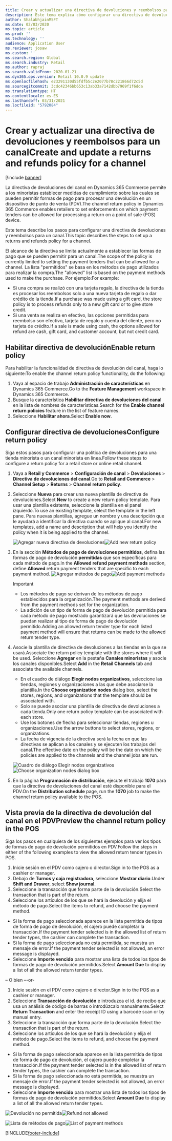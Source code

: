```yaml
---
title: Crear y actualizar una directiva de devoluciones y reembolsos para un canal
description: Este tema explica cómo configurar una directiva de devoluciones y reembolsos para un canal.
author: ShalabhjainMSFT
ms.date: 02/03/2020
ms.topic: article
ms.prod: ''
ms.technology: ''
audience: Application User
ms.reviewer: josaw
ms.custom: ''
ms.search.region: Global
ms.search.industry: Retail
ms.author: rapraj
ms.search.validFrom: 2020-01-21
ms.dyn365.ops.version: Retail 10.0.9 update
ms.openlocfilehash: e23291130d55fdfb5c2e2077b78c221866d72c5d
ms.sourcegitcommit: 3cdc42346bb653c13ab33a7142dbb7969f1f6dda
ms.translationtype: HT
ms.contentlocale: es-ES
ms.lasthandoff: 03/31/2021
ms.locfileid: "5792084"
---
```

# <a name="create-and-update-a-returns-and-refunds-policy-for-a-channel"></a><span data-ttu-id="b4aaa-103">Crear y actualizar una directiva de devoluciones y reembolsos para un canal</span><span class="sxs-lookup"><span data-stu-id="b4aaa-103">Create and update a returns and refunds policy for a channel</span></span>

[!include [banner](includes/banner.md)]

<span data-ttu-id="b4aaa-104">La directiva de devoluciones del canal en Dynamics 365 Commerce permite a los minoristas establecer medidas de cumplimiento sobre las cuales se pueden permitir formas de pago para procesar una devolución en un dispositivo de punto de venta (PDV).</span><span class="sxs-lookup"><span data-stu-id="b4aaa-104">The channel return policy in Dynamics 365 Commerce enables retailers to set enforcements on which payment tenders can be allowed for processing a return on a point of sale (POS) device.</span></span>  

<span data-ttu-id="b4aaa-105">Este tema describe los pasos para configurar una directiva de devoluciones y reembolsos para un canal.</span><span class="sxs-lookup"><span data-stu-id="b4aaa-105">This topic describes the steps to set up a returns and refunds policy for a channel.</span></span>

<span data-ttu-id="b4aaa-106">El alcance de la directiva se limita actualmente a establecer las formas de pago que se pueden permitir para un canal.</span><span class="sxs-lookup"><span data-stu-id="b4aaa-106">The scope of the policy is currently limited to setting the payment tenders that can be allowed for a channel.</span></span> <span data-ttu-id="b4aaa-107">La lista "permitidos" se basa en los métodos de pago utilizados para realizar la compra.</span><span class="sxs-lookup"><span data-stu-id="b4aaa-107">The "allowed" list is based on the payment methods used to make the purchase.</span></span> <span data-ttu-id="b4aaa-108">Por ejemplo:</span><span class="sxs-lookup"><span data-stu-id="b4aaa-108">For example:</span></span>

- <span data-ttu-id="b4aaa-109">Si una compra se realizó con una tarjeta regalo, la directiva de la tienda es procesar los reembolsos solo a una nueva tarjeta de regalo o dar crédito de la tienda.</span><span class="sxs-lookup"><span data-stu-id="b4aaa-109">If a purchase was made using a gift card, the store policy is to process refunds only to a new gift card or to give store credit.</span></span> 
- <span data-ttu-id="b4aaa-110">Si una venta se realiza en efectivo, las opciones permitidas para reembolso son efectivo, tarjeta de regalo y cuenta del cliente, pero no tarjeta de crédito.</span><span class="sxs-lookup"><span data-stu-id="b4aaa-110">If a sale is made using cash, the options allowed for refund are cash, gift card, and customer account, but not credit card.</span></span> 


## <a name="enable-return-policy"></a><span data-ttu-id="b4aaa-111">Habilitar directiva de devolución</span><span class="sxs-lookup"><span data-stu-id="b4aaa-111">Enable return policy</span></span>

<span data-ttu-id="b4aaa-112">Para habilitar la funcionalidad de directiva de devolución del canal, haga lo siguiente:</span><span class="sxs-lookup"><span data-stu-id="b4aaa-112">To enable the channel return policy functionality, do the following:</span></span>

1. <span data-ttu-id="b4aaa-113">Vaya al espacio de trabajo **Administración de características** en Dynamics 365 Commerce.</span><span class="sxs-lookup"><span data-stu-id="b4aaa-113">Go to the **Feature Management** workspace in Dynamics 365 Commerce.</span></span>
2. <span data-ttu-id="b4aaa-114">Busque la característica **Habilitar directiva de devoluciones del canal** en la lista de nombres de características.</span><span class="sxs-lookup"><span data-stu-id="b4aaa-114">Search for the **Enable channel return policies** feature in the list of feature names.</span></span>
3. <span data-ttu-id="b4aaa-115">Seleccione **Habilitar ahora**.</span><span class="sxs-lookup"><span data-stu-id="b4aaa-115">Select **Enable now**.</span></span> 

## <a name="configure-return-policy"></a><span data-ttu-id="b4aaa-116">Configurar directiva de devoluciones</span><span class="sxs-lookup"><span data-stu-id="b4aaa-116">Configure return policy</span></span>

<span data-ttu-id="b4aaa-117">Siga estos pasos para configurar una política de devoluciones para una tienda minorista o un canal minorista en línea.</span><span class="sxs-lookup"><span data-stu-id="b4aaa-117">Follow these steps to configure a return policy for a retail store or online retail channel.</span></span>

1. <span data-ttu-id="b4aaa-118">Vaya a **Retail y Commerce** \> **Configuración de canal** \> **Devoluciones** \> **Directiva de devoluciones del canal**.</span><span class="sxs-lookup"><span data-stu-id="b4aaa-118">Go to **Retail and Commerce** \> **Channel Setup** \> **Returns** \> **Channel return policy**.</span></span>

2. <span data-ttu-id="b4aaa-119">Seleccione **Nueva** para crear una nueva plantilla de directiva de devoluciones.</span><span class="sxs-lookup"><span data-stu-id="b4aaa-119">Select **New** to create a new return policy template.</span></span> <span data-ttu-id="b4aaa-120">Para usar una plantilla existente, seleccione la plantilla en el panel izquierdo.</span><span class="sxs-lookup"><span data-stu-id="b4aaa-120">To use an existing template, select the template in the left pane.</span></span> <span data-ttu-id="b4aaa-121">Para nuevas plantillas, agregue un nombre y una descripción que le ayudará a identificar la directiva cuando se aplique al canal.</span><span class="sxs-lookup"><span data-stu-id="b4aaa-121">For new templates, add a name and description that will help you identify the policy when it is being applied to the channel.</span></span>

   <span data-ttu-id="b4aaa-122">![Agregar nueva directiva de devoluciones](media/Return-policy-page1.png "Agregar nueva directiva de devoluciones")</span><span class="sxs-lookup"><span data-stu-id="b4aaa-122">![Add new return policy](media/Return-policy-page1.png "Add new return rolicy")</span></span>
     
   
3. <span data-ttu-id="b4aaa-123">En la sección **Métodos de pago de devoluciones permitidos**, defina las formas de pago de devolución **permitidas** que son específicas para cada método de pago.</span><span class="sxs-lookup"><span data-stu-id="b4aaa-123">In the **Allowed refund payment methods** section, define **Allowed** return payment tenders that are specific to each payment method.</span></span>
   <span data-ttu-id="b4aaa-124">![Agregar métodos de pago](media/Return-policy-page2.PNG "Establecer métodos de pago permitidos por tipo de pago")</span><span class="sxs-lookup"><span data-stu-id="b4aaa-124">![Add payment methods](media/Return-policy-page2.PNG "Set allowed payment methods per payment type")</span></span>
   
    > [!IMPORTANT]
    > - <span data-ttu-id="b4aaa-125">Los métodos de pago se derivan de los métodos de pago establecidos para la organización.</span><span class="sxs-lookup"><span data-stu-id="b4aaa-125">The payment methods are derived from the payment methods set for the organization.</span></span>
    > - <span data-ttu-id="b4aaa-126">La adición de un tipo de forma de pago de devolución permitida para cada método de pago mostrado garantizará que las devoluciones se puedan realizar al tipo de forma de pago de devolución permitido.</span><span class="sxs-lookup"><span data-stu-id="b4aaa-126">Adding an allowed return tender type for each listed payment method will ensure that returns can be made to the allowed return tender type.</span></span>
    
4. <span data-ttu-id="b4aaa-127">Asocie la plantilla de directiva de devoluciones a las tiendas en la que se usará.</span><span class="sxs-lookup"><span data-stu-id="b4aaa-127">Associate the return policy template with the stores where it will be used.</span></span> <span data-ttu-id="b4aaa-128">Seleccione **Agregar** en la pestaña **Canales minoristas** y asocie los canales disponibles.</span><span class="sxs-lookup"><span data-stu-id="b4aaa-128">Select **Add** in the **Retail Channels** tab and associate the available channels.</span></span> 

    - <span data-ttu-id="b4aaa-129">En el cuadro de diálogo **Elegir nodos organizativos**, seleccione las tiendas, regiones y organizaciones a las que debe asociarse la plantilla.</span><span class="sxs-lookup"><span data-stu-id="b4aaa-129">In the **Choose organization nodes** dialog box, select the stores, regions, and organizations that the template should be associated with.</span></span>
    - <span data-ttu-id="b4aaa-130">Solo se puede asociar una plantilla de directiva de devoluciones a cada tienda.</span><span class="sxs-lookup"><span data-stu-id="b4aaa-130">Only one return policy template can be associated with each store.</span></span>
    - <span data-ttu-id="b4aaa-131">Use los botones de flecha para seleccionar tiendas, regiones u organizaciones.</span><span class="sxs-lookup"><span data-stu-id="b4aaa-131">Use the arrow buttons to select stores, regions, or organizations.</span></span>
    - <span data-ttu-id="b4aaa-132">La fecha de vigencia de la directiva será la fecha en que las directivas se aplican a los canales y se ejecuten los trabajos del canal.</span><span class="sxs-lookup"><span data-stu-id="b4aaa-132">The effective date on the policy will be the date on which the policies are applied to the channels and the channel jobs are run.</span></span> 

    <span data-ttu-id="b4aaa-133">![Cuadro de diálogo Elegir nodos organizativos](media/Return-policy-page3.PNG "Cuadro de diálogo Elegir nodos organizativos")</span><span class="sxs-lookup"><span data-stu-id="b4aaa-133">![Choose organization nodes dialog box](media/Return-policy-page3.PNG "Choose organization nodes dialog box")</span></span>

5. <span data-ttu-id="b4aaa-134">En la página **Programación de distribución**, ejecute el trabajo **1070** para que la directiva de devoluciones del canal esté disponible para el PDV.</span><span class="sxs-lookup"><span data-stu-id="b4aaa-134">On the **Distribution schedule** page, run the **1070** job to make the channel return policy available to the POS.</span></span>

## <a name="preview-the-channel-return-policy-in-the-pos"></a><span data-ttu-id="b4aaa-135">Vista previa de la directiva de devolución del canal en el PDV</span><span class="sxs-lookup"><span data-stu-id="b4aaa-135">Preview the channel return policy in the POS</span></span>

<span data-ttu-id="b4aaa-136">Siga los pasos en cualquiera de los siguientes ejemplos para ver los tipos de formas de pago de devolución permitidos en PDV.</span><span class="sxs-lookup"><span data-stu-id="b4aaa-136">Follow the steps in either of the following examples to view the allowed return tender types in POS.</span></span>

1. <span data-ttu-id="b4aaa-137">Inicie sesión en el PDV como cajero o director.</span><span class="sxs-lookup"><span data-stu-id="b4aaa-137">Sign in to the POS as a cashier or manager.</span></span>
2. <span data-ttu-id="b4aaa-138">Debajo de **Turnos y caja registradora**, seleccione **Mostrar diario**.</span><span class="sxs-lookup"><span data-stu-id="b4aaa-138">Under **Shift and Drawer**, select **Show journal**.</span></span>
3. <span data-ttu-id="b4aaa-139">Seleccione la transacción que forma parte de la devolución.</span><span class="sxs-lookup"><span data-stu-id="b4aaa-139">Select the transaction that is part of the return.</span></span> 
4. <span data-ttu-id="b4aaa-140">Seleccione los artículos de los que se hará la devolución y elija el método de pago.</span><span class="sxs-lookup"><span data-stu-id="b4aaa-140">Select the items to refund, and choose the payment method.</span></span>  
- <span data-ttu-id="b4aaa-141">Si la forma de pago seleccionada aparece en la lista permitida de tipos de forma de pago de devolución, el cajero puede completar la transacción.</span><span class="sxs-lookup"><span data-stu-id="b4aaa-141">If the payment tender selected is in the allowed list of return tender types, the cashier can complete the transaction.</span></span>
- <span data-ttu-id="b4aaa-142">Si la forma de pago seleccionada no está permitida, se muestra un mensaje de error.</span><span class="sxs-lookup"><span data-stu-id="b4aaa-142">If the payment tender selected is not allowed, an error message is displayed.</span></span>
- <span data-ttu-id="b4aaa-143">Seleccione **Importe vencido** para mostrar una lista de todos los tipos de formas de pago de devolución permitidos.</span><span class="sxs-lookup"><span data-stu-id="b4aaa-143">Select **Amount Due** to display a list of all the allowed return tender types.</span></span>

<span data-ttu-id="b4aaa-144">– O bien –</span><span class="sxs-lookup"><span data-stu-id="b4aaa-144">-or-</span></span>

1. <span data-ttu-id="b4aaa-145">Inicie sesión en el PDV como cajero o director.</span><span class="sxs-lookup"><span data-stu-id="b4aaa-145">Sign in to the POS as a cashier or manager.</span></span>
2. <span data-ttu-id="b4aaa-146">Seleccione **Transacción de devolución** e introduzca el id. de recibo que usa un análisis de código de barras o introdúzcalo manualmente.</span><span class="sxs-lookup"><span data-stu-id="b4aaa-146">Select **Return Transaction** and enter the receipt ID using a barcode scan or by manual entry.</span></span> 
3. <span data-ttu-id="b4aaa-147">Seleccione la transacción que forma parte de la devolución.</span><span class="sxs-lookup"><span data-stu-id="b4aaa-147">Select the transaction that is part of the return.</span></span> 
4. <span data-ttu-id="b4aaa-148">Seleccione los artículos de los que se hará la devolución y elija el método de pago.</span><span class="sxs-lookup"><span data-stu-id="b4aaa-148">Select the items to refund, and choose the payment method.</span></span>  
- <span data-ttu-id="b4aaa-149">Si la forma de pago seleccionada aparece en la lista permitida de tipos de forma de pago de devolución, el cajero puede completar la transacción.</span><span class="sxs-lookup"><span data-stu-id="b4aaa-149">If the payment tender selected is in the allowed list of return tender types, the cashier can complete the transaction.</span></span>
- <span data-ttu-id="b4aaa-150">Si la forma de pago seleccionada no está permitida, se muestra un mensaje de error.</span><span class="sxs-lookup"><span data-stu-id="b4aaa-150">If the payment tender selected is not allowed, an error message is displayed.</span></span>
- <span data-ttu-id="b4aaa-151">Seleccione **Importe vencido** para mostrar una lista de todos los tipos de formas de pago de devolución permitidos.</span><span class="sxs-lookup"><span data-stu-id="b4aaa-151">Select **Amount Due** to display a list of all the allowed return tender types.</span></span>

<span data-ttu-id="b4aaa-152">![Devolución no permitida](media/Return-policy-page6.png "Tipo de devolución no permitido")</span><span class="sxs-lookup"><span data-stu-id="b4aaa-152">![Refund not allowed](media/Return-policy-page6.png "Refund type not allowed")</span></span>



<span data-ttu-id="b4aaa-153">![Lista de métodos de pago](media/Return-policy-page5.PNG "Tipos de devolución permitidos")</span><span class="sxs-lookup"><span data-stu-id="b4aaa-153">![List of payment methods](media/Return-policy-page5.PNG "Refund types allowed")</span></span>


[!INCLUDE[footer-include](../includes/footer-banner.md)]
